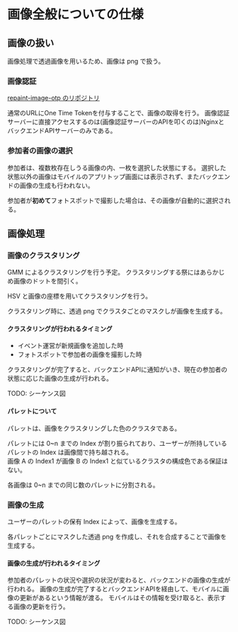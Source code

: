 # 画像全般についての仕様

## 画像の扱い

画像処理で透過画像を用いるため、画像は png で扱う。

### 画像認証

[repaint-image-otp のリポジトリ](https://github.com/after-school-garbage-squad/repaint-image-otp)

通常のURLにOne Time Tokenを付与することで、画像の取得を行う。
画像認証サーバーに直接アクセスするのは(画像認証サーバーのAPIを叩くのは)NginxとバックエンドAPIサーバーのみである。

### 参加者の画像の選択

参加者は、複数枚存在しうる画像の内、一枚を選択した状態にする。
選択した状態以外の画像はモバイルのアプリトップ画面には表示されず、またバックエンドの画像の生成も行われない。

参加者が**初めて**フォトスポットで撮影した場合は、その画像が自動的に選択される。

## 画像処理

### 画像のクラスタリング

GMM によるクラスタリングを行う予定。
クラスタリングする祭にはあらかじめ画像のドットを間引く。

HSV と画像の座標を用いてクラスタリングを行う。

クラスタリング時に、透過 png でクラスタごとのマスクしが画像を生成する。

#### クラスタリングが行われるタイミング

- イベント運営が新規画像を追加した時
- フォトスポットで参加者の画像を撮影した時

クラスタリングが完了すると、バックエンドAPIに通知がいき、現在の参加者の状態に応じた画像の生成が行われる。

TODO: シーケンス図

#### パレットについて

パレットは、画像をクラスタリングした色のクラスタである。

パレットには 0~n までの Index が割り振られており、ユーザーが所持しているパレットの Index は画像間で持ち越される。  
画像 A の Index1 が画像 B の Index1 と似ているクラスタの構成色である保証はない。

各画像は 0~n までの同じ数のパレットに分割される。

### 画像の生成

ユーザーのパレットの保有 Index によって、画像を生成する。

各パレットごとにマスクした透過 png を作成し、それを合成することで画像を生成する。

#### 画像の生成が行われるタイミング

参加者のパレットの状況や選択の状況が変わると、バックエンドの画像の生成が行われる。
画像の生成が完了するとバックエンドAPIを経由して、モバイルに画像の更新があるという情報が渡る。
モバイルはその情報を受け取ると、表示する画像の更新を行う。

TODO: シーケンス図
